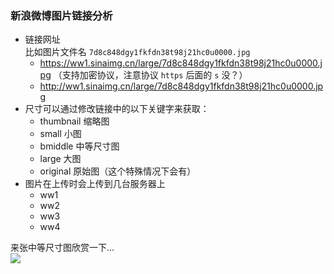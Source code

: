 ### 新浪微博图片链接分析

- 链接网址  
  比如图片文件名 `7d8c848dgy1fkfdn38t98j21hc0u0000.jpg`
  * <https://ww1.sinaimg.cn/large/7d8c848dgy1fkfdn38t98j21hc0u0000.jpg> （支持加密协议，注意协议 `https` 后面的 `s` 没？）
  * <http://ww1.sinaimg.cn/large/7d8c848dgy1fkfdn38t98j21hc0u0000.jpg>
- 尺寸可以通过修改链接中的以下关键字来获取：
  * thumbnail 缩略图
  * small 小图
  * bmiddle 中等尺寸图
  * large 大图
  * original 原始图（这个特殊情况下会有）
- 图片在上传时会上传到几台服务器上
  * ww1
  * ww2
  * ww3
  * ww4

来张中等尺寸图欣赏一下…  
![](https://ww1.sinaimg.cn/bmiddle/7d8c848dgy1fkfdn38t98j21hc0u0000.jpg)
